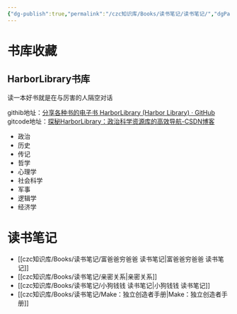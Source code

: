 ```yaml
---
{"dg-publish":true,"permalink":"/czc知识库/Books/读书笔记/读书笔记/","dgPassFrontmatter":true,"created":"2024-06-18T17:45:18.554+08:00","updated":"2024-12-09T00:24:34.145+08:00"}
---
```



# 书库收藏
## HarborLibrary书库
读一本好书就是在与厉害的人隔空对话

githib地址：[分享各种书的电子书 HarborLibrary (Harbor Library) · GitHub](https://github.com/HarborLibrary)
gitcode地址：[探秘HarborLibrary：政治科学资源库的高效导航-CSDN博客](https://blog.csdn.net/gitblog_00051/article/details/137670362)
- 政治
- 历史
- 传记
- 哲学
- 心理学
- 社会科学
- 军事
- 逻辑学
- 经济学

# 读书笔记


- [[czc知识库/Books/读书笔记/富爸爸穷爸爸 读书笔记\|富爸爸穷爸爸 读书笔记]]
- [[czc知识库/Books/读书笔记/亲密关系\|亲密关系]]
- [[czc知识库/Books/读书笔记/小狗钱钱 读书笔记\|小狗钱钱 读书笔记]]
- [[czc知识库/Books/读书笔记/Make：独立创造者手册\|Make：独立创造者手册]]






